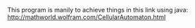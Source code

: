 This program is manily to achieve things in this link using java:
http://mathworld.wolfram.com/CellularAutomaton.html
